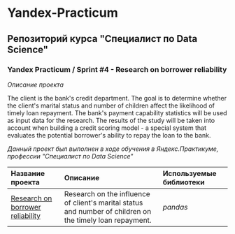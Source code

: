 # Yandex-Practicum <a id='borrower_reliability_study'></a>
## Репозиторий курса "Специалист по Data Science"
### Yandex Practicum / Sprint #4 - Research on borrower reliability

*Описание проекта*

The client is the bank's credit department. The goal is to determine whether the client's marital status and number of children affect the likelihood of timely loan repayment. The bank's payment capability statistics will be used as input data for the research. The results of the study will be taken into account when building a credit scoring model - a special system that evaluates the potential borrower's ability to repay the loan to the bank. 


*Данный проект был выполнен в ходе обучения в Яндекс.Практикуме, профессии "Специалист по Data Science"*

| Название проекта | Описание | Используемые библиотеки | 
| :---------------------- | :---------------------- | :---------------------- |
| [Research on borrower reliability](borrower_reliability_study) | Research on the influence of client's marital status and number of children on the timely loan repayment.| *pandas* |